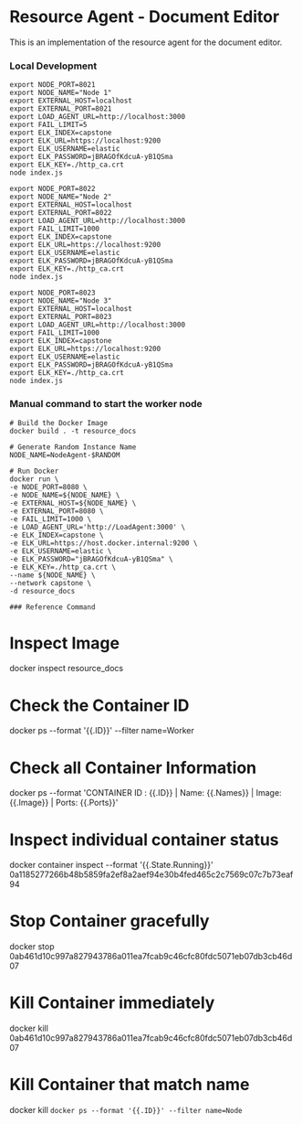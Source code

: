 # Resource Agent - Document Editor
This is an implementation of the resource agent for the document editor.

### Local Development
```
export NODE_PORT=8021
export NODE_NAME="Node 1"
export EXTERNAL_HOST=localhost
export EXTERNAL_PORT=8021
export LOAD_AGENT_URL=http://localhost:3000
export FAIL_LIMIT=5
export ELK_INDEX=capstone
export ELK_URL=https://localhost:9200
export ELK_USERNAME=elastic
export ELK_PASSWORD=jBRAGOfKdcuA-yB1QSma
export ELK_KEY=./http_ca.crt
node index.js 

export NODE_PORT=8022
export NODE_NAME="Node 2"
export EXTERNAL_HOST=localhost
export EXTERNAL_PORT=8022
export LOAD_AGENT_URL=http://localhost:3000
export FAIL_LIMIT=1000
export ELK_INDEX=capstone
export ELK_URL=https://localhost:9200
export ELK_USERNAME=elastic
export ELK_PASSWORD=jBRAGOfKdcuA-yB1QSma
export ELK_KEY=./http_ca.crt
node index.js 

export NODE_PORT=8023
export NODE_NAME="Node 3"
export EXTERNAL_HOST=localhost
export EXTERNAL_PORT=8023
export LOAD_AGENT_URL=http://localhost:3000
export FAIL_LIMIT=1000
export ELK_INDEX=capstone
export ELK_URL=https://localhost:9200
export ELK_USERNAME=elastic
export ELK_PASSWORD=jBRAGOfKdcuA-yB1QSma
export ELK_KEY=./http_ca.crt
node index.js 
```

### Manual command to start the worker node
```
# Build the Docker Image
docker build . -t resource_docs

# Generate Random Instance Name
NODE_NAME=NodeAgent-$RANDOM

# Run Docker
docker run \
-e NODE_PORT=8080 \
-e NODE_NAME=${NODE_NAME} \
-e EXTERNAL_HOST=${NODE_NAME} \
-e EXTERNAL_PORT=8080 \
-e FAIL_LIMIT=1000 \
-e LOAD_AGENT_URL='http://LoadAgent:3000' \
-e ELK_INDEX=capstone \
-e ELK_URL=https://host.docker.internal:9200 \
-e ELK_USERNAME=elastic \
-e ELK_PASSWORD="jBRAGOfKdcuA-yB1QSma" \
-e ELK_KEY=./http_ca.crt \
--name ${NODE_NAME} \
--network capstone \
-d resource_docs

### Reference Command
```
# Inspect Image
docker inspect resource_docs

# Check the Container ID
docker ps --format '{{.ID}}' --filter name=Worker

# Check all Container Information
docker ps --format 'CONTAINER ID : {{.ID}} | Name: {{.Names}} | Image:  {{.Image}} |  Ports: {{.Ports}}'

# Inspect individual container status
docker container inspect --format '{{.State.Running}}' 0a1185277266b48b5859fa2ef8a2aef94e30b4fed465c2c7569c07c7b73eaf94

# Stop Container gracefully
docker stop 0ab461d10c997a827943786a011ea7fcab9c46cfc80fdc5071eb07db3cb46d07

# Kill Container immediately
docker kill 0ab461d10c997a827943786a011ea7fcab9c46cfc80fdc5071eb07db3cb46d07

# Kill Container that match name
docker kill `docker ps --format '{{.ID}}' --filter name=Node`
```